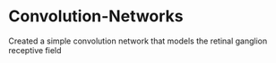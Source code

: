 # Convolution-Networks

Created a simple convolution network that models the retinal ganglion receptive field
